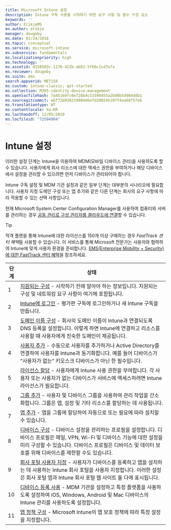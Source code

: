 ```yaml
---
title: Microsoft Intune 설정
description: Intune 구독 사용을 시작하기 위한 요구 사항 및 필수 구성 요소
keywords: ''
author: ErikjeMS
ms.author: erikje
manager: dougeby
ms.date: 01/24/2018
ms.topic: conceptual
ms.service: microsoft-intune
ms.subservice: fundamentals
ms.localizationpriority: high
ms.technology: ''
ms.assetid: d158503c-1276-422b-ab81-5f66c1cd7e7a
ms.reviewer: dougeby
ms.suite: ems
search.appverid: MET150
ms.custom: intune-classic; get-started
ms.collection: M365-identity-device-management
ms.openlocfilehash: 7a45160fc0e728b4c53590455a2bd0b5d904ddb1
ms.sourcegitcommit: ebf72b038219904d6e7d20024b107f4aa68f57e6
ms.translationtype: HT
ms.contentlocale: ko-KR
ms.lasthandoff: 12/05/2019
ms.locfileid: "72504904"
---
```

# <a name="set-up-intune"></a>Intune 설정

이러한 설정 단계는 Intune을 이용하여 MDM(모바일 디바이스 관리)을 사용하도록 할 수 있습니다. 사용자에게 회사 리소스에 대한 액세스 권한을 부여하거나 해당 디바이스에서 설정을 관리할 수 있으려면 먼저 디바이스가 관리되어야 합니다.

Intune 구독 설정 및 MDM 기관 설정과 같은 일부 단계는 대부분의 시나리오에 필요합니다. 사용자 지정 도메인 구성 또는 앱 추가와 같은 다른 단계는 회사의 요구 사항에 따라 적용할 수 있는 선택 사항입니다.

현재 Microsoft System Center Configuration Manager를 사용하여 컴퓨터와 서버를 관리하는 경우 [공동 관리로 구성 관리자를 클라우드에 연결](https://docs.microsoft.com/sccm/comanage/overview)할 수 있습니다.

>[!TIP]
>적격 플랜을 통해 Intune에 대한 라이선스를 150개 이상 구매하는 경우 *FastTrack 센터 혜택*을 사용할 수 있습니다. 이 서비스를 통해 Microsoft 전문가는 사용자와 협력하여 Intune에 맞게 사용자 환경을 준비합니다. [EMS(Enterprise Mobility + Security)에 대한 FastTrack 센터 혜택](https://docs.microsoft.com/enterprise-mobility-security/Solutions/enterprise-mobility-fasttrack-program)을 참조하세요.



| 단계 |                                                                                                                       상태                                                                                                                       |
|-------|----------------------------------------------------------------------------------------------------------------------------------------------------------------------------------------------------------------------------------------------------|
|   1   |                                        [지원되는 구성](supported-devices-browsers.md) - 시작하기 전에 알아야 하는 정보입니다. 지원되는 구성 및 네트워킹 요구 사항이 여기에 포함됩니다.                                         |
|   2   |                                                                 [Intune에 로그인](account-sign-up.md) - 평가판 구독에 로그인하거나 새 Intune 구독을 만듭니다.                                                                  |
|   3   |                [도메인 이름 구성](custom-domain-name-configure.md) - 회사의 도메인 이름이 Intune과 연결되도록 DNS 등록을 설정합니다. 이렇게 하면 Intune에 연결하고 리소스를 사용할 때 사용자에게 친숙한 도메인이 제공됩니다.                |
|   4   |                                   [사용자 추가](users-add.md) - 수동으로 사용자를 추가하거나 Active Directory를 연결하여 사용자를 Intune과 동기화합니다. 예를 들어 디바이스가 “사용자가 없는” 키오스크 디바이스가 아닌 한 필수입니다.                                    |
|   5   |                                            [라이선스 할당](../licenses-assign.md) - 사용자에게 Intune 사용 권한을 부여합니다. 각 사용자 또는 사용자가 없는 디바이스가 서비스에 액세스하려면 Intune 라이선스가 필요합니다.                                             |
|   6   |                                               [그룹 추가](../groups-add.md) - 사용자 및 디바이스 그룹을 사용하여 관리 작업을 간소화합니다. 그룹은 앱, 설정 및 기타 리소스를 할당하는 데 사용됩니다.                                                |
|   7   |                                                                        [앱 추가](../apps/apps-add.md) - 앱을 그룹에 할당하여 자동으로 또는 필요에 따라 설치할 수 있습니다.                                                                         |
|   8   | [디바이스 구성](../configuration/device-profiles.md) - 디바이스 설정을 관리하는 프로필을 설정합니다. 디바이스 프로필은 메일, VPN, Wi-Fi 및 디바이스 기능에 대한 설정을 미리 구성할 수 있습니다. 디바이스 프로필은 디바이스 및 데이터 보호를 위해 디바이스를 제한할 수도 있습니다. |
|   9   |       [회사 포털 사용자 지정](../apps/company-portal-app.md) - 사용자가 디바이스를 등록하고 앱을 설치하는 데 사용하는 Intune 회사 포털을 사용자 지정합니다. 이러한 설정은 회사 포털 앱과 Intune 회사 포털 웹 사이트 둘 다에 표시됩니다.       |
|  10   |                                [디바이스 등록 사용](mdm-authority-set.md) - MDM 기관을 설정하고 특정 플랫폼을 사용하도록 설정하여 iOS, Windows, Android 및 Mac 디바이스의 Intune 관리를 사용하도록 설정합니다.                                 |
|  11   |                                                        [앱 정책 구성](../apps/app-protection-policy.md) - Microsoft Intune의 앱 보호 정책에 따라 특정 설정을 지정합니다.                                                         |

